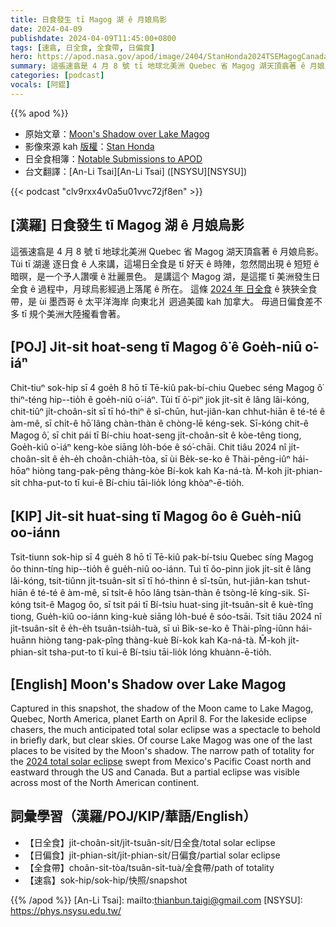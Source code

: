 ```yaml
---
title: 日食發生 tī Magog 湖 ê 月娘烏影
date: 2024-04-09
publishdate: 2024-04-09T11:45:00+0800
tags: [速翕, 日全食, 全食帶, 日偏食]
hero: https://apod.nasa.gov/apod/image/2404/StanHonda2024TSEMagogCanada1200.jpg
summary: 這張速翕是 4 月 8 號 tī 地球北美洲 Quebec 省 Magog 湖天頂翕著 ê 月娘烏影。
categories: [podcast]
vocals: [阿錕]
---
```


{{% apod %}}

- 原始文章：[Moon's Shadow over Lake Magog](https://apod.nasa.gov/apod/ap240409.html)
- 影像來源 kah [版權][copyright]：[Stan Honda](http://www.stanhonda.com/)
- 日全食相簿：[Notable Submissions to APOD](https://www.facebook.com/media/set/?set=a.410844681644115&type=3)
- 台文翻譯：[An-Li Tsai][An-Li Tsai] ([NSYSU][NSYSU])

{{< podcast "clv9rxx4v0a5u01vvc72jf8en" >}}

## [漢羅] 日食發生 tī Magog 湖 ê 月娘烏影
這張速翕是 4 月 8 號 tī 地球北美洲 Quebec 省 Magog 湖天頂翕著 ê 月娘烏影。
Tùi tī 湖邊 逐日食 ê 人來講，這場日全食是 tī 好天 ê 時陣，忽然間出現 ê 短短 ê 暗暝，是一个予人讚嘆 ê 壯麗景色。
是講這个 Magog 湖，是這擺 tī 美洲發生日全食 ê 過程中，月球烏影經過上落尾 ê 所在。
這條 [2024 年 日全食][2024 total solar eclipse] ê 狹狹全食帶，是 ùi 墨西哥 ê 太平洋海岸 向東北爿 迵過美國 kah 加拿大。
毋過日偏食差不多 tī 規个美洲大陸攏看會著。

## [POJ] Ji̍t-si̍t hoat-seng tī Magog ô͘ ê Goe̍h-niû o͘-iáⁿ
Chit-tiuⁿ sok-hip sī 4 goe̍h 8 hō tī Tē-kiû pak-bí-chiu Quebec séng Magog ô͘ thiⁿ-téng hip--tio̍h ê goe̍h-niû o͘-iáⁿ.
Tùi tī ô͘-piⁿ jiok ji̍t-si̍t ê lâng lâi-kóng, chit-tiûⁿ ji̍t-choân-si̍t sī tī hó-thiⁿ ê sî-chūn, hut-jiân-kan chhut-hiān ê té-té ê àm-mê, sī chi̍t-ê hō͘ lâng chàn-thàn ê chòng-lē kéng-sek.
Sī-kóng chit-ê Magog ô͘, sī chit pái tī Bí-chiu hoat-seng ji̍t-choân-si̍t ê kòe-têng tiong, Goe̍h-kiû o͘-iáⁿ keng-kòe siāng lo̍h-bóe ê só͘-chāi.
Chit tiâu 2024 nî ji̍t-choân-si̍t ê e̍h-e̍h choân-chia̍h-tòa, sī ùi Be̍k-se-ko ê Thài-pêng-iûⁿ hái-hōaⁿ hiòng tang-pak-pêng thàng-kòe Bí-kok kah Ka-ná-tà.
M̄-koh ji̍t-phian-si̍t chha-put-to tī kui-ê Bí-chiu tāi-lio̍k lóng khòaⁿ-ē-tio̍h.

## [KIP] Ji̍t-si̍t huat-sing tī Magog ôo ê Gue̍h-niû oo-iánn
Tsit-tiunn sok-hip sī 4 gue̍h 8 hō tī Tē-kiû pak-bí-tsiu Quebec síng Magog ôo thinn-tíng hip--tio̍h ê gue̍h-niû oo-iánn.
Tuì tī ôo-pinn jiok ji̍t-si̍t ê lâng lâi-kóng, tsit-tiûnn ji̍t-tsuân-si̍t sī tī hó-thinn ê sî-tsūn, hut-jiân-kan tshut-hiān ê té-té ê àm-mê, sī tsi̍t-ê hōo lâng tsàn-thàn ê tsòng-lē kíng-sik.
Sī-kóng tsit-ê Magog ôo, sī tsit pái tī Bí-tsiu huat-sing ji̍t-tsuân-si̍t ê kuè-tîng tiong, Gue̍h-kiû oo-iánn king-kuè siāng lo̍h-bué ê sóo-tsāi.
Tsit tiâu 2024 nî ji̍t-tsuân-si̍t ê e̍h-e̍h tsuân-tsia̍h-tuà, sī uì Bi̍k-se-ko ê Thài-pîng-iûnn hái-huānn hiòng tang-pak-pîng thàng-kuè Bí-kok kah Ka-ná-tà.
M̄-koh ji̍t-phian-si̍t tsha-put-to tī kui-ê Bí-tsiu tāi-lio̍k lóng khuànn-ē-tio̍h.

## [English] Moon's Shadow over Lake Magog
Captured in this snapshot, the shadow of the Moon came to Lake Magog, Quebec, North America, planet Earth on April 8.
For the lakeside eclipse chasers, the much anticipated total solar eclipse was a spectacle to behold in briefly dark, but clear skies.
Of course Lake Magog was one of the last places to be visited by the Moon's shadow.
The narrow path of totality for the [2024 total solar eclipse][2024 total solar eclipse] swept from Mexico's Pacific Coast north and eastward through the US and Canada.
But a partial eclipse was visible across most of the North American continent.

## 詞彙學習（漢羅/POJ/KIP/華語/English）
- 【日全食】ji̍t-choân-si̍t/ji̍t-tsuân-si̍t/日全食/total solar eclipse
- 【日偏食】ji̍t-phian-si̍t/ji̍t-phian-si̍t/日偏食/partial solar eclipse
- 【全食帶】choân-si̍t-tòa/tsuân-si̍t-tuà/全食帶/path of totality
- 【速翕】sok-hip/sok-hip/快照/snapshot

{{% /apod %}}
[An-Li Tsai]: mailto:thianbun.taigi@gmail.com
[NSYSU]: https://phys.nsysu.edu.tw/

[copyright]: https://apod.nasa.gov/apod/fap/lib/about_apod.html#srapply
[License]: https://creativecommons.org/licenses/by/3.0/

[2024 total solar eclipse]:https://science.nasa.gov/eclipses/future-eclipses/eclipse-2024/
